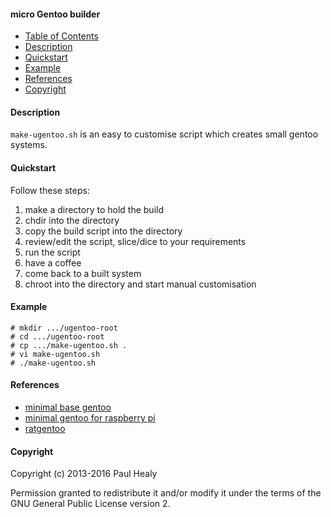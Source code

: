 #### micro Gentoo builder

* [Table of Contents](#table-of-contents)
* [Description](#description)
* [Quickstart](#quickstart)
* [Example](#example)
* [References](#references)
* [Copyright](#copyright)

#### Description

`make-ugentoo.sh` is an easy to customise script which creates small gentoo
systems.

#### Quickstart

Follow these steps:

1. make a directory to hold the build
2. chdir into the directory
3. copy the build script into the directory
4. review/edit the script, slice/dice to your requirements
5. run the script
6. have a coffee
7. come back to a built system
8. chroot into the directory and start manual customisation

#### Example

```
# mkdir .../ugentoo-root
# cd .../ugentoo-root
# cp .../make-ugentoo.sh .
# vi make-ugentoo.sh
# ./make-ugentoo.sh
```

#### References

* [minimal base gentoo](http://txt.si/blog/p/minimal-base-linux-gentoo/)
* [minimal gentoo for raspberry pi](http://dustinhatch.tumblr.com/post/38118003177/minimalist-gentoo-for-the-raspberry-pi)
* [ratgentoo](http://www.anticore.org/ratgentoo/index.php?page=001)

#### Copyright

Copyright (c) 2013-2016 Paul Healy

Permission granted to redistribute it and/or modify it under the terms of the
GNU General Public License version 2.
